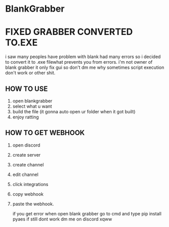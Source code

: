 # BlankGrabber
# FIXED GRABBER CONVERTED TO.EXE 
i saw many peoples have problem with blank had many errors so i decided to convert it to .exe filewhat prevents you from errors.
i'm not owner of blank grabber it only fix gui so don't dm me why sometimes script execution  don't work or other shit.

 HOW TO USE
 ----------------
 1) open blankgrabber
 2) select what u want
 3) build the file (it gonna auto open ur folder when it got built)
 4) enjoy ratting
    
HOW TO GET WEBHOOK
-------------------
1) open discord
2) create server
3) create channel
4) edit channel
5) click integrations
6) copy webhook
7) paste the webhook.

   if you get error when open blank grabber go to cmd and type pip install pyaes if still dont work dm me on discord xqww
